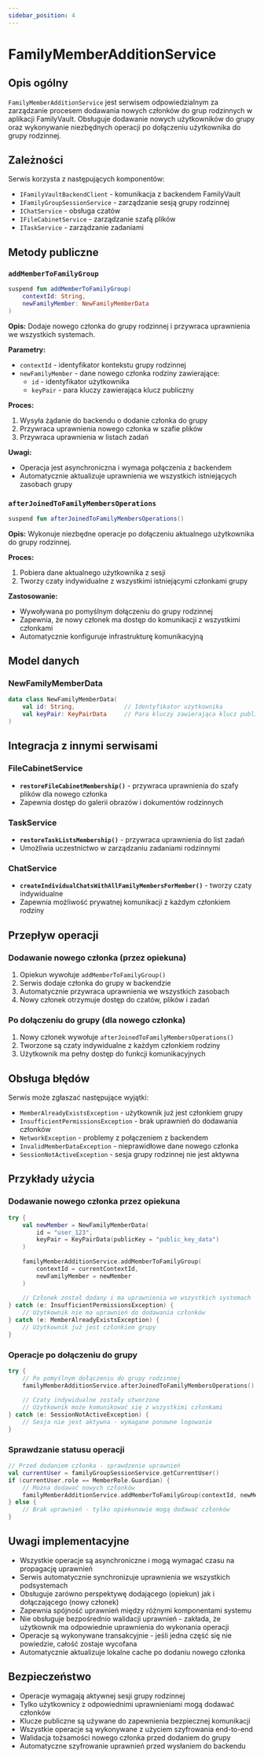```yaml
---
sidebar_position: 4
---
```


# FamilyMemberAdditionService

## Opis ogólny

`FamilyMemberAdditionService` jest serwisem odpowiedzialnym za zarządzanie procesem dodawania nowych członków do grup rodzinnych w aplikacji FamilyVault. Obsługuje dodawanie nowych użytkowników do grupy oraz wykonywanie niezbędnych operacji po dołączeniu użytkownika do grupy rodzinnej.

## Zależności

Serwis korzysta z następujących komponentów:
- `IFamilyVaultBackendClient` - komunikacja z backendem FamilyVault
- `IFamilyGroupSessionService` - zarządzanie sesją grupy rodzinnej
- `IChatService` - obsługa czatów
- `IFileCabinetService` - zarządzanie szafą plików
- `ITaskService` - zarządzanie zadaniami

## Metody publiczne

### `addMemberToFamilyGroup`
```kotlin
suspend fun addMemberToFamilyGroup(
    contextId: String, 
    newFamilyMember: NewFamilyMemberData
)
```

**Opis:** Dodaje nowego członka do grupy rodzinnej i przywraca uprawnienia we wszystkich systemach.

**Parametry:**
- `contextId` - identyfikator kontekstu grupy rodzinnej
- `newFamilyMember` - dane nowego członka rodziny zawierające:
  - `id` - identyfikator użytkownika
  - `keyPair` - para kluczy zawierająca klucz publiczny

**Proces:**
1. Wysyła żądanie do backendu o dodanie członka do grupy
2. Przywraca uprawnienia nowego członka w szafie plików
3. Przywraca uprawnienia w listach zadań

**Uwagi:**
- Operacja jest asynchroniczna i wymaga połączenia z backendem
- Automatycznie aktualizuje uprawnienia we wszystkich istniejących zasobach grupy

### `afterJoinedToFamilyMembersOperations`
```kotlin
suspend fun afterJoinedToFamilyMembersOperations()
```

**Opis:** Wykonuje niezbędne operacje po dołączeniu aktualnego użytkownika do grupy rodzinnej.

**Proces:**
1. Pobiera dane aktualnego użytkownika z sesji
2. Tworzy czaty indywidualne z wszystkimi istniejącymi członkami grupy

**Zastosowanie:**
- Wywoływana po pomyślnym dołączeniu do grupy rodzinnej
- Zapewnia, że nowy członek ma dostęp do komunikacji z wszystkimi członkami
- Automatycznie konfiguruje infrastrukturę komunikacyjną

## Model danych

### NewFamilyMemberData
```kotlin
data class NewFamilyMemberData(
    val id: String,              // Identyfikator użytkownika
    val keyPair: KeyPairData     // Para kluczy zawierająca klucz publiczny
)
```

## Integracja z innymi serwisami

### FileCabinetService
- **`restoreFileCabinetMembership()`** - przywraca uprawnienia do szafy plików dla nowego członka
- Zapewnia dostęp do galerii obrazów i dokumentów rodzinnych

### TaskService  
- **`restoreTaskListsMembership()`** - przywraca uprawnienia do list zadań
- Umożliwia uczestnictwo w zarządzaniu zadaniami rodzinnymi

### ChatService
- **`createIndividualChatsWithAllFamilyMembersForMember()`** - tworzy czaty indywidualne
- Zapewnia możliwość prywatnej komunikacji z każdym członkiem rodziny

## Przepływ operacji

### Dodawanie nowego członka (przez opiekuna)
1. Opiekun wywołuje `addMemberToFamilyGroup()`
2. Serwis dodaje członka do grupy w backendzie
3. Automatycznie przywraca uprawnienia we wszystkich zasobach
4. Nowy członek otrzymuje dostęp do czatów, plików i zadań

### Po dołączeniu do grupy (dla nowego członka)
1. Nowy członek wywołuje `afterJoinedToFamilyMembersOperations()`
2. Tworzone są czaty indywidualne z każdym członkiem rodziny
3. Użytkownik ma pełny dostęp do funkcji komunikacyjnych

## Obsługa błędów

Serwis może zgłaszać następujące wyjątki:

- `MemberAlreadyExistsException` - użytkownik już jest członkiem grupy
- `InsufficientPermissionsException` - brak uprawnień do dodawania członków
- `NetworkException` - problemy z połączeniem z backendem
- `InvalidMemberDataException` - nieprawidłowe dane nowego członka
- `SessionNotActiveException` - sesja grupy rodzinnej nie jest aktywna

## Przykłady użycia

### Dodawanie nowego członka przez opiekuna
```kotlin
try {
    val newMember = NewFamilyMemberData(
        id = "user_123",
        keyPair = KeyPairData(publicKey = "public_key_data")
    )
    
    familyMemberAdditionService.addMemberToFamilyGroup(
        contextId = currentContextId,
        newFamilyMember = newMember
    )
    
    // Członek został dodany i ma uprawnienia we wszystkich systemach
} catch (e: InsufficientPermissionsException) {
    // Użytkownik nie ma uprawnień do dodawania członków
} catch (e: MemberAlreadyExistsException) {
    // Użytkownik już jest członkiem grupy
}
```

### Operacje po dołączeniu do grupy
```kotlin
try {
    // Po pomyślnym dołączeniu do grupy rodzinnej
    familyMemberAdditionService.afterJoinedToFamilyMembersOperations()
    
    // Czaty indywidualne zostały utworzone
    // Użytkownik może komunikować się z wszystkimi członkami
} catch (e: SessionNotActiveException) {
    // Sesja nie jest aktywna - wymagane ponowne logowanie
}
```

### Sprawdzanie statusu operacji
```kotlin
// Przed dodaniem członka - sprawdzenie uprawnień
val currentUser = familyGroupSessionService.getCurrentUser()
if (currentUser.role == MemberRole.Guardian) {
    // Można dodawać nowych członków
    familyMemberAdditionService.addMemberToFamilyGroup(contextId, newMember)
} else {
    // Brak uprawnień - tylko opiekunowie mogą dodawać członków
}
```

## Uwagi implementacyjne

- Wszystkie operacje są asynchroniczne i mogą wymagać czasu na propagację uprawnień
- Serwis automatycznie synchronizuje uprawnienia we wszystkich podsystemach
- Obsługuje zarówno perspektywę dodającego (opiekun) jak i dołączającego (nowy członek)
- Zapewnia spójność uprawnień między różnymi komponentami systemu
- Nie obsługuje bezpośrednio walidacji uprawnień - zakłada, że użytkownik ma odpowiednie uprawnienia do wykonania operacji
- Operacje są wykonywane transakcyjnie - jeśli jedna część się nie powiedzie, całość zostaje wycofana
- Automatycznie aktualizuje lokalne cache po dodaniu nowego członka

## Bezpieczeństwo

- Operacje wymagają aktywnej sesji grupy rodzinnej
- Tylko użytkownicy z odpowiednimi uprawnieniami mogą dodawać członków
- Klucze publiczne są używane do zapewnienia bezpiecznej komunikacji
- Wszystkie operacje są wykonywane z użyciem szyfrowania end-to-end
- Walidacja tożsamości nowego członka przed dodaniem do grupy
- Automatyczne szyfrowanie uprawnień przed wysłaniem do backendu
